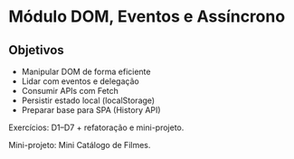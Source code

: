 # Módulo DOM, Eventos e Assíncrono

## Objetivos
- Manipular DOM de forma eficiente
- Lidar com eventos e delegação
- Consumir APIs com Fetch
- Persistir estado local (localStorage)
- Preparar base para SPA (History API)

Exercícios: D1–D7 + refatoração e mini-projeto.

Mini-projeto: Mini Catálogo de Filmes.